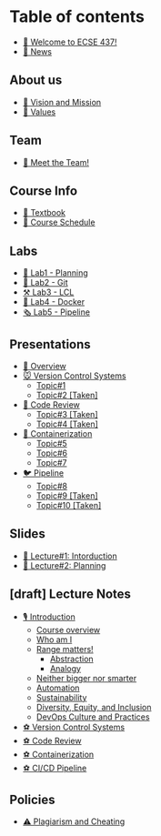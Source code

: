 # Table of contents

* [👋 Welcome to ECSE 437!](README.md)
* [📰 News](news.md)

## About us

* [🚀 Vision and Mission](about-us/vision-mission-and-focus.md)
* [💖 Values](about-us/values.md)

## Team

* [👋 Meet the Team!](team/meet-the-team.md)

## Course Info

* [📖 Textbook](course-info/textbook.md)
* [📅 Course Schedule](course-info/course-schedule.md)

## Labs

* [🌴 Lab1 - Planning](labs/lab1-planning.md)
* [🐊 Lab2 - Git](labs/lab2-git.md)
* [⚒ Lab3 - LCL](labs/lab3-lcl.md)
* [🎁 Lab4 - Docker](labs/lab4-docker.md)
* [🗞 Lab5 - Pipeline](labs/lab5-pipeline.md)

## Presentations

* [👋 Overview](presentations/overview.md)
* [🐭 Version Control Systems](presentations/requesting-time-off/README.md)
  * [Topic#1](presentations/requesting-time-off/topic-1.md)
  * [Topic#2 \[Taken\]](presentations/requesting-time-off/topic-2-taken.md)
* [🐯 Code Review](presentations/requesting-time-off-1/README.md)
  * [Topic#3 \[Taken\]](presentations/requesting-time-off-1/topic-3.md)
  * [Topic#4 \[Taken\]](presentations/requesting-time-off-1/topic-4-taken.md)
* [🐨 Containerization](presentations/requesting-time-off-2/README.md)
  * [Topic#5](presentations/requesting-time-off-2/topic-5.md)
  * [Topic#6](presentations/requesting-time-off-2/topic-6.md)
  * [Topic#7](presentations/requesting-time-off-2/topic-7.md)
* [🐦 Pipeline](presentations/requesting-time-off-3/README.md)
  * [Topic#8](presentations/requesting-time-off-3/topic-8.md)
  * [Topic#9 \[Taken\]](presentations/requesting-time-off-3/topic-9.md)
  * [Topic#10 \[Taken\]](presentations/requesting-time-off-3/topic-10.md)

## Slides

* [🙏 Lecture#1: Intorduction](slides/requesting-time-off.md)
* [🙏 Lecture#2: Planning](slides/requesting-time-off-1.md)

## \[draft] Lecture Notes

* [🎙 Introduction](draft-lecture-notes/requesting-time-off/README.md)
  * [Course overview](draft-lecture-notes/requesting-time-off/course-overview.md)
  * [Who am I](draft-lecture-notes/requesting-time-off/who-am-i.md)
  * [Range matters!](draft-lecture-notes/requesting-time-off/range-matters/README.md)
    * [Abstraction](draft-lecture-notes/requesting-time-off/range-matters/abstraction.md)
    * [Analogy](draft-lecture-notes/requesting-time-off/range-matters/analogy.md)
  * [Neither bigger nor smarter](draft-lecture-notes/requesting-time-off/neither-bigger-nor-smarter.md)
  * [Automation](draft-lecture-notes/requesting-time-off/automation.md)
  * [Sustainability](draft-lecture-notes/requesting-time-off/sustainability.md)
  * [Diversity, Equity, and Inclusion](draft-lecture-notes/requesting-time-off/diversity-equity-and-inclusion.md)
  * [DevOps Culture and Practices](draft-lecture-notes/requesting-time-off/devops-culture-and-practices.md)
* [⚽ Version Control Systems](draft-lecture-notes/requesting-time-off-1.md)
* [⚽ Code Review](draft-lecture-notes/requesting-time-off-2.md)
* [⚽ Containerization](draft-lecture-notes/requesting-time-off-3.md)
* [⚽ CI/CD Pipeline](draft-lecture-notes/requesting-time-off-4.md)

## Policies

* [⚠ Plagiarism and Cheating](policies/requesting-time-off.md)
